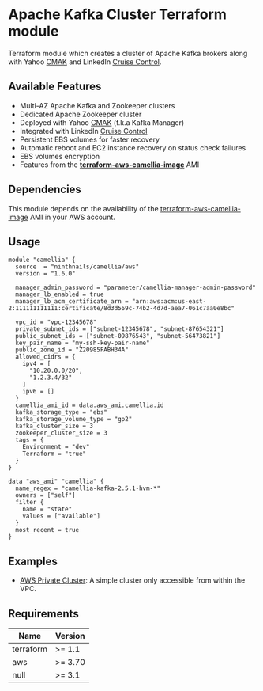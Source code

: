 # Apache Kafka Cluster Terraform module

Terraform module which creates a cluster of Apache Kafka brokers along with 
Yahoo [CMAK](https://github.com/yahoo/CMAK) and LinkedIn [Cruise Control](https://github.com/linkedin/cruise-control).

## Available Features
* Multi-AZ Apache Kafka and Zookeeper clusters
* Dedicated Apache Zookeeper cluster
* Deployed with Yahoo [CMAK](https://github.com/yahoo/CMAK) (f.k.a Kafka Manager)
* Integrated with LinkedIn [Cruise Control](https://github.com/linkedin/cruise-control)
* Persistent EBS volumes for faster recovery
* Automatic reboot and EC2 instance recovery on status check failures
* EBS volumes encryption
* Features from the **[terraform-aws-camellia-image](https://github.com/ninthnails/terraform-aws-camellia-image)** AMI

## Dependencies
This module depends on the availability of the 
[terraform-aws-camellia-image](https://github.com/ninthnails/terraform-aws-camellia-image) AMI in your AWS account.

## Usage
```hcl
module "camellia" {
  source  = "ninthnails/camellia/aws"
  version = "1.6.0"

  manager_admin_password = "parameter/camellia-manager-admin-password"
  manager_lb_enabled = true
  manager_lb_acm_certificate_arn = "arn:aws:acm:us-east-2:111111111111:certificate/8d3d569c-74b2-4d7d-aea7-061c7aa0e8bc"

  vpc_id = "vpc-12345678"
  private_subnet_ids = ["subnet-12345678", "subnet-87654321"]
  public_subnet_ids = ["subnet-09876543", "subnet-56473821"]
  key_pair_name = "my-ssh-key-pair-name"
  public_zone_id = "Z20985FABH34A"
  allowed_cidrs = {
    ipv4 = [
      "10.20.0.0/20",
      "1.2.3.4/32"
    ]
    ipv6 = []
  }
  camellia_ami_id = data.aws_ami.camellia.id
  kafka_storage_type = "ebs"
  kafka_storage_volume_type = "gp2"
  kafka_cluster_size = 3
  zookeeper_cluster_size = 3
  tags = {
    Environment = "dev"
    Terraform = "true"
  }
}

data "aws_ami" "camellia" {
  name_regex = "camellia-kafka-2.5.1-hvm-*"
  owners = ["self"]
  filter {
    name = "state"
    values = ["available"]
  }
  most_recent = true
}
```

## Examples
* [AWS Private Cluster](examples/aws-private-cluster): A simple cluster only accessible from within the VPC.

## Requirements

| Name      | Version |
|-----------|---------|
| terraform | >= 1.1  |
| aws       | >= 3.70 |
| null      | >= 3.1  |
